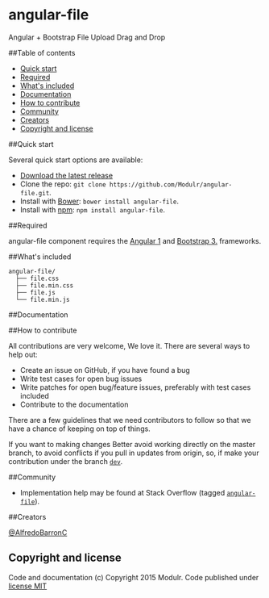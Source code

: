 # angular-file
Angular + Bootstrap File Upload Drag and Drop

##Table of contents

 - [Quick start](#quick-start)
 - [Required](#required)
 - [What's included](What-is-included)
 - [Documentation](#documentation)
 - [How to contribute](#how-to-contribute)
 - [Community](#community)
 - [Creators](#creators)
 - [Copyright and license](#copyright-and-license)

##Quick start

Several quick start options are available:

- [Download the latest release](https://github.com/Modulr/angular-file/archive/master.zip)
- Clone the repo: `git clone https://github.com/Modulr/angular-file.git`.
- Install with [Bower](http://bower.io/): `bower install angular-file`.
- Install with [npm](https://www.npmjs.com): `npm install angular-file`.

##Required

angular-file component requires the [Angular 1](https://angularjs.org/) and [Bootstrap 3.](http://getbootstrap.com/) frameworks.

##What's included

```
angular-file/
  ├── file.css
  ├── file.min.css
  ├── file.js
  └── file.min.js
```

##Documentation



##How to contribute

All contributions are very welcome, We love it. There are several ways to help out:

- Create an issue on GitHub, if you have found a bug
- Write test cases for open bug issues
- Write patches for open bug/feature issues, preferably with test cases included
- Contribute to the documentation

There are a few guidelines that we need contributors to follow so that we have a chance of keeping on top of things.

If you want to making changes Better avoid working directly on the master branch, to avoid conflicts if you pull in updates from origin, so, if make your contribution under the branch [`dev`](https://github.com/Modulr/angular-file/tree/dev).

##Community

- Implementation help may be found at Stack Overflow (tagged [`angular-file`](http://stackoverflow.com/questions/tagged/angular-file)).

##Creators

[@AlfredoBarronC](https://twitter.com/AlfredoBarronC)

## Copyright and license
Code and documentation (c) Copyright 2015 Modulr. Code published under [license MIT](https://github.com/Modulr/angular-file/blob/dev/LICENSE)


